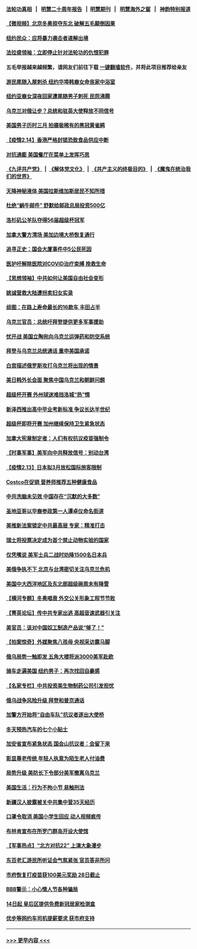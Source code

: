 #### [法轮功真相](https://github.com/gfw-breaker/truth/blob/master/README.md?t=0) &nbsp;&nbsp;|&nbsp;&nbsp; [明慧二十周年报告](https://github.com/gfw-breaker/mh-reports/blob/master/README.md?t=0) &nbsp;&nbsp;|&nbsp;&nbsp;[明慧期刊](https://github.com/gfw-breaker/mh-qikan) &nbsp;&nbsp;|&nbsp;&nbsp; [明慧海外之窗](https://github.com/gfw-breaker/mh-news/blob/master/README.md?t=0) &nbsp;&nbsp;|&nbsp;&nbsp; [神韵特别报道](https://github.com/gfw-breaker/mh-news/blob/master/shenyun.md?t=0)
#### [【微视频】北京冬奥掠夺东北 破解五毛颠倒因果](../pages/nsc412/n13576045.md?t=02150101) 
#### [纽约民众：应将暴力袭击者递解出境](../pages/nsc412/n13575351.md?t=02150101) 
#### [法拉盛领袖：立即停止针对法轮功的仇恨犯罪](../pages/nsc412/n13575222.md?t=02150101) 
#### 五毛举报越来越频繁，请网友们前往下载 [一键翻墙软件](https://github.com/gfw-breaker/ssr-accounts)，并将此项目推荐给亲友
#### [游民尾随入屋刺杀 纽约华埠韩裔女命丧家中浴室](../pages/nsc412/n13575217.md?t=02150101) 
#### [纽约亚裔女深夜回家遭尾随男子刺死 民怨沸腾](../pages/nsc412/n13575202.md?t=02150101) 
#### [乌克兰对俄让步？总统和驻英大使释放不同信号](../pages/nsc412/n13576121.md?t=02150101) 
#### [美国男子历时三月 拍摄极稀有的黑冠黄雀鹀](../pages/nsc412/n13575721.md?t=02150101) 
#### [【疫情2.14】香港严格封锁恐致食品供应中断](../pages/nsc412/n13574773.md?t=02150101) 
#### [对抗通膨 美国餐厅在菜单上发挥巧思](../pages/nsc412/n13575610.md?t=02150101) 
#### [《九评共产党》](https://github.com/begood0513/9ping.md/blob/master/README.md) &nbsp;|&nbsp; [《解体党文化》](../../../../jtdwh.md/blob/master/README.md)  &nbsp;|&nbsp; [《共产主义的终极目的》](../../../../gczydzjmd.md/blob/master/README.md) &nbsp;|&nbsp; [《魔鬼在统治我们的世界》](../../../../mgztzwmdsj.md/blob/master/README.md) 
#### [天降神秘液体 美国拉斯维加斯居民不知所措](../pages/nsc412/n13575556.md?t=02150101) 
#### [杜绝“蜗牛邮件” 舒默给邮政总局投资500亿](../pages/nsc412/n13575212.md?t=02150101) 
#### [洛杉矶公羊队夺得56届超级杯冠军](../pages/nsc412/n13574941.md?t=02150101) 
#### [加拿大警方清场 美加边境大桥恢复通行](../pages/nsc412/n13574898.md?t=02150101) 
#### [追寻正史：国会大厦事件中5公民死因](../pages/nsc412/n13574924.md?t=02150101) 
#### [医护吁解除医院对COVID治疗束缚 挽救生命](../pages/nsc412/n13574812.md?t=02150101) 
#### [【思想领袖】中共如何让美国自由社会变形](../pages/nsc412/n13534126.md?t=02150101) 
#### [姚诚营救大陆遭拐卖妇女实录](../pages/nsc412/n13574593.md?t=02150101) 
#### [组图：在路上寿命最长的16款车 丰田占半](../pages/nsc412/n13559526.md?t=02150101) 
#### [乌克兰官员：总统吁拜登提供更多军事援助](../pages/nsc412/n13574702.md?t=02150101) 
#### [忧开战 美国立陶宛向乌克兰运弹药和防空系统](../pages/nsc412/n13574637.md?t=02150101) 
#### [拜登与乌克兰总统通话 重申美国承诺](../pages/nsc412/n13574536.md?t=02150101) 
#### [白宫描述俄罗斯攻打乌克兰将出现的情景](../pages/nsc412/n13574592.md?t=02150101) 
#### [美日韩外长会面 聚焦中国乌克兰和朝鲜问题](../pages/nsc412/n13574236.md?t=02150101) 
#### [超级杯开赛 外州球迷难挡洛城“热”情](../pages/nsc412/n13574203.md?t=02150101) 
#### [新泽西推出高中毕业考新标准 争议长达半世纪](../pages/nsc412/n13571342.md?t=02150101) 
#### [超级杯即将开赛 加州继续保持卫生紧急状态](../pages/nsc412/n13574349.md?t=02150101) 
#### [加拿大宪章制定者：人们有权抗议疫苗强制令](../pages/nsc412/n13573378.md?t=02150101) 
#### [【时事军事】美军向中共释放信号：别动台湾](../pages/nsc412/n13573988.md?t=02150101) 
#### [【疫情2.13】日本拟3月放松国际旅客限制](../pages/nsc412/n13573718.md?t=02150101) 
#### [Costco在促销 营养师推荐五种健康食品](../pages/nsc412/n13568819.md?t=02150101) 
#### [中共洗脑未见效 中国存在“沉默的大多数”](../pages/nsc412/n13573794.md?t=02150101) 
#### [圣地亚哥以华裔参政第一人谭卓仪命名街道](../pages/nsc412/n13573729.md?t=02150101) 
#### [美推新法案锁定中共最高层 专家：精准打击](../pages/nsc412/n13573185.md?t=02150101) 
#### [瑞士将投票决定成为首个禁止动物实验的国家](../pages/nsc412/n13573203.md?t=02150101) 
#### [仅凭嘴说 美军士兵二战时劝降1500名日本兵](../pages/nsc412/n13573202.md?t=02150101) 
#### [美俄争执不下 北京与台湾密切关注乌克兰危机](../pages/nsc412/n13572803.md?t=02150101) 
#### [美国中大西洋地区及东北部超级碗周末有降雪](../pages/nsc412/n13573067.md?t=02150101) 
#### [【横河专题】冬奥唱衰 外交公关形象工程节节败](../pages/nsc412/n13573078.md?t=02150101) 
#### [【菁英论坛】传中共专家出逃 高超音速武器引关注](../pages/nsc412/n13572961.md?t=02150101) 
#### [美官员：该对中国奴工制造产品说“够了！”](../pages/nsc412/n13573026.md?t=02150101) 
#### [【拍案惊奇】外媒聚焦八孩母 央视采访露马脚](../pages/nsc412/n13572693.md?t=02150101) 
#### [俄乌局势一触即发 五角大楼将派3000美军赴欧](../pages/nsc412/n13572947.md?t=02150101) 
#### [骑车走遍美国 纽约男子：再次找回自豪感](../pages/nsc412/n13572668.md?t=02150101) 
#### [【名家专栏】中共投资美生物制药公司引发担忧](../pages/nsc412/n13572407.md?t=02150101) 
#### [俄乌战争风险升级 拜登和普京通话](../pages/nsc412/n13572724.md?t=02150101) 
#### [加警方开始将“自由车队”抗议者逐出大使桥](../pages/nsc412/n13572691.md?t=02150101) 
#### [冬天预热汽车的七个小贴士](../pages/nsc412/n13572375.md?t=02150101) 
#### [加安省宣布紧急状态 国会山抗议者：会留下来](../pages/nsc412/n13572589.md?t=02150101) 
#### [彰显尊老传统 年轻人执意为陌生老人付油费](../pages/nsc412/n13572268.md?t=02150101) 
#### [局势升级 美防长下令部分美军撤离乌克兰](../pages/nsc412/n13572594.md?t=02150101) 
#### [美国生活：行为不拘小节 易触刑法](../pages/nsc412/n13571792.md?t=02150101) 
#### [新疆汉人披露被关中共集中营35天经历](../pages/nsc412/n13571892.md?t=02150101) 
#### [口罩令取消 美国小学生回应 动人视频疯传](../pages/nsc412/n13572468.md?t=02150101) 
#### [布林肯宣布在所罗门群岛开设大使馆](../pages/nsc412/n13572448.md?t=02150101) 
#### [【军事热点】“北方对抗22” 上演大象漫步](../pages/nsc412/n13572119.md?t=02150101) 
#### [东百老汇游民所听证会气氛紧张 官员答非所问](../pages/nsc412/n13571818.md?t=02150101) 
#### [市府恢复打疫苗获100美元奖励 28日截止](../pages/nsc412/n13571860.md?t=02150101) 
#### [BBB警示：小心情人节各种骗局](../pages/nsc412/n13571848.md?t=02150101) 
#### [14日起 皇后区提供免费新冠居家检测盒](../pages/nsc412/n13571843.md?t=02150101) 
#### [优步等网约车司机提薪要求 获市府支持](../pages/nsc412/n13571845.md?t=02150101) 

----
#### [ >>> 更早内容 <<< ](../indexes/nsc412-earlier.md)
